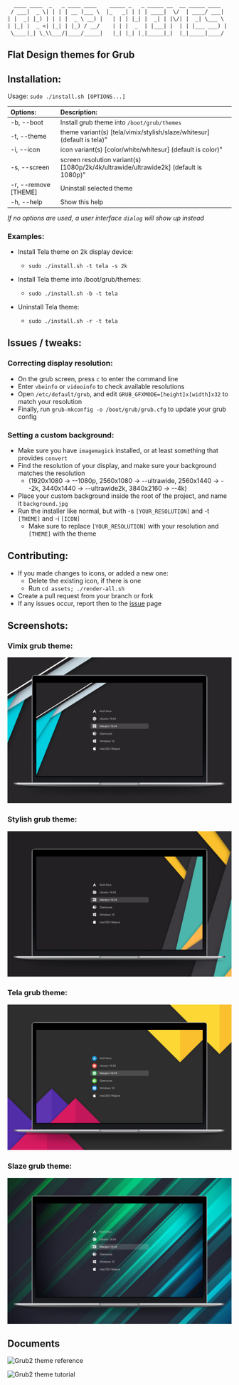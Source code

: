 ```
  ____ ____  _   _ ____ ____    _____ _   _ _____ __  __ _____ ____
 / ___|  _ \| | | | __ )___ \  |_   _| | | | ____|  \/  | ____/ ___|
| |  _| |_) | | | |  _ \ __) |   | | | |_| |  _| | |\/| |  _| \___ \
| |_| |  _ <| |_| | |_) / __/    | | |  _  | |___| |  | | |___ ___) |
 \____|_| \_\\___/|____/_____|   |_| |_| |_|_____|_|  |_|_____|____/

```

## Flat Design themes for Grub

## Installation:

Usage:  `sudo ./install.sh [OPTIONS...]`

|  Options:              | Description: |
|:-----------------------|:-------------|
| -b, --boot             | Install grub theme into `/boot/grub/themes` |
| -t, --theme            | theme variant(s) [tela/vimix/stylish/slaze/whitesur] (default is tela)"
| -i, --icon             | icon variant(s) [color/white/whitesur] (default is color)"
| -s, --screen           | screen resolution variant(s) [1080p/2k/4k/ultrawide/ultrawide2k] (default is 1080p)"
| -r, --remove [THEME]   | Uninstall selected theme |
| -h, --help             | Show this help |

_If no options are used, a user interface `dialog` will show up instead_

### Examples:
 - Install Tela theme on 2k display device:
   - `sudo ./install.sh -t tela -s 2k`

 - Install Tela theme into /boot/grub/themes:
   - `sudo ./install.sh -b -t tela`

 - Uninstall Tela theme:
   - `sudo ./install.sh -r -t tela`

## Issues / tweaks:

### Correcting display resolution:

 - On the grub screen, press `c` to enter the command line
 - Enter `vbeinfo` or `videoinfo` to check available resolutions
 - Open `/etc/default/grub`, and edit `GRUB_GFXMODE=[height]x[width]x32` to match your resolution
 - Finally, run `grub-mkconfig -o /boot/grub/grub.cfg` to update your grub config

### Setting a custom background:

 - Make sure you have `imagemagick` installed, or at least something that provides `convert`
 - Find the resolution of your display, and make sure your background matches the resolution
   - (1920x1080 -> --1080p, 2560x1080 -> --ultrawide, 2560x1440 -> --2k, 3440x1440 -> --ultrawide2k, 3840x2160 -> --4k)
 - Place your custom background inside the root of the project, and name it `background.jpg`
 - Run the installer like normal, but with -s `[YOUR_RESOLUTION]` and -t `[THEME]` and -i `[ICON]`
   - Make sure to replace `[YOUR_RESOLUTION]` with your resolution and `[THEME]` with the theme

## Contributing:
 - If you made changes to icons, or added a new one:
   - Delete the existing icon, if there is one
   - Run `cd assets; ./render-all.sh`
 - Create a pull request from your branch or fork
 - If any issues occur, report then to the [issue](https://github.com/vinceliuice/grub2-themes/issues) page

## Screenshots:

### Vimix grub theme:

![Vimix](screenshots/grub-theme-vimix.jpg?raw=true)

### Stylish grub theme:

![Stylish](screenshots/grub-theme-stylish.jpg?raw=true)

### Tela grub theme:

![Tela](screenshots/grub-theme-tela.jpg?raw=true)

### Slaze grub theme:

![Slaze](screenshots/grub-theme-slaze.jpg?raw=true)

## Documents

![Grub2 theme reference](http://wiki.rosalab.ru/en/index.php/Grub2_theme_/_reference)

![Grub2 theme tutorial](http://wiki.rosalab.ru/en/index.php/Grub2_theme_tutorial)

